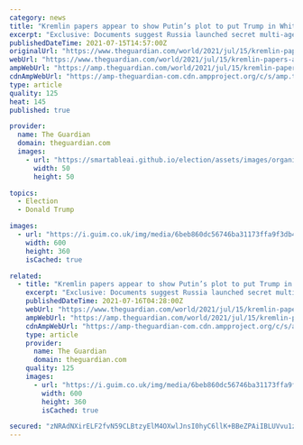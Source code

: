 ```yaml
---
category: news
title: "Kremlin papers appear to show Putin’s plot to put Trump in White House"
excerpt: "Exclusive: Documents suggest Russia launched secret multi-agency effort to interfere in US democracy"
publishedDateTime: 2021-07-15T14:57:00Z
originalUrl: "https://www.theguardian.com/world/2021/jul/15/kremlin-papers-appear-to-show-putins-plot-to-put-trump-in-white-house?fbclid=IwAR093rWit5hdvtHzFLjfcZHp-1JVcDHCpgNHIH27bZkREuIF71fvm9p7I7s"
webUrl: "https://www.theguardian.com/world/2021/jul/15/kremlin-papers-appear-to-show-putins-plot-to-put-trump-in-white-house?fbclid=IwAR093rWit5hdvtHzFLjfcZHp-1JVcDHCpgNHIH27bZkREuIF71fvm9p7I7s"
ampWebUrl: "https://amp.theguardian.com/world/2021/jul/15/kremlin-papers-appear-to-show-putins-plot-to-put-trump-in-white-house"
cdnAmpWebUrl: "https://amp-theguardian-com.cdn.ampproject.org/c/s/amp.theguardian.com/world/2021/jul/15/kremlin-papers-appear-to-show-putins-plot-to-put-trump-in-white-house"
type: article
quality: 125
heat: 145
published: true

provider:
  name: The Guardian
  domain: theguardian.com
  images:
    - url: "https://smartableai.github.io/election/assets/images/organizations/theguardian.com-50x50.jpg"
      width: 50
      height: 50

topics:
  - Election
  - Donald Trump

images:
  - url: "https://i.guim.co.uk/img/media/6beb860dc56746ba31173ffa9f3db48025fcf176/0_40_3725_2236/master/3725.jpg?width=300&quality=45&auto=format&fit=max&dpr=2&s=994273b7350ce6d004a26dcdd89ff063"
    width: 600
    height: 360
    isCached: true

related:
  - title: "Kremlin papers appear to show Putin’s plot to put Trump in White House"
    excerpt: "Exclusive: Documents suggest Russia launched secret multi-agency effort to interfere in US democracy"
    publishedDateTime: 2021-07-16T04:28:00Z
    webUrl: "https://www.theguardian.com/world/2021/jul/15/kremlin-papers-appear-to-show-putins-plot-to-put-trump-in-white-house?fbclid=IwAR2f9PP2XQJSm4mw1TR3DH7dX7lMAycXlsXy26URkrlwSYOYGwtc2Ma4HwY"
    ampWebUrl: "https://amp.theguardian.com/world/2021/jul/15/kremlin-papers-appear-to-show-putins-plot-to-put-trump-in-white-house"
    cdnAmpWebUrl: "https://amp-theguardian-com.cdn.ampproject.org/c/s/amp.theguardian.com/world/2021/jul/15/kremlin-papers-appear-to-show-putins-plot-to-put-trump-in-white-house"
    type: article
    provider:
      name: The Guardian
      domain: theguardian.com
    quality: 125
    images:
      - url: "https://i.guim.co.uk/img/media/6beb860dc56746ba31173ffa9f3db48025fcf176/0_40_3725_2236/master/3725.jpg?width=300&quality=45&auto=format&fit=max&dpr=2&s=994273b7350ce6d004a26dcdd89ff063"
        width: 600
        height: 360
        isCached: true

secured: "zNRAdNXirELF2fvN59CLBtzyElM4OXwlJnsI0hyC6llK+BBeZPAiIBLUVvu1zVrsy9dISMqWaRJsFEVhLcQvX02m2K/1f9LdmY6htgeSpa1gJ4qHTmUJu+oOynxe8Ee9uTyqynaL0dTjGLQEv1x7UyF+zcUyqosZQdsgODzxGc8rs919WqRnD25nJp/q5r/E5/XVveQ96D7poXQYP4zIHAf6sOT5dOxomHdlQt90K34BEdd1bHqDeeNhZFQASPSOHkzqITJj87dkqER6tGfgeSr19Wvx8jJmdGShJumRQINXZoYFsO/aBszHbFJpDzEiiO9VzHyVJn0HNj4NuaZD7ACg/eiSyU+2YSJNZe4YsIE=;Dqz6z+i0jinCc4s1wckbuQ=="
---
```


